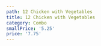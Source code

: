 ```yaml
---
path: 12 Chicken with Vegetables
title: 12 Chicken with Vegetables
category: Combo
smallPrice: '5.25'
price: '7.75'
---
```


